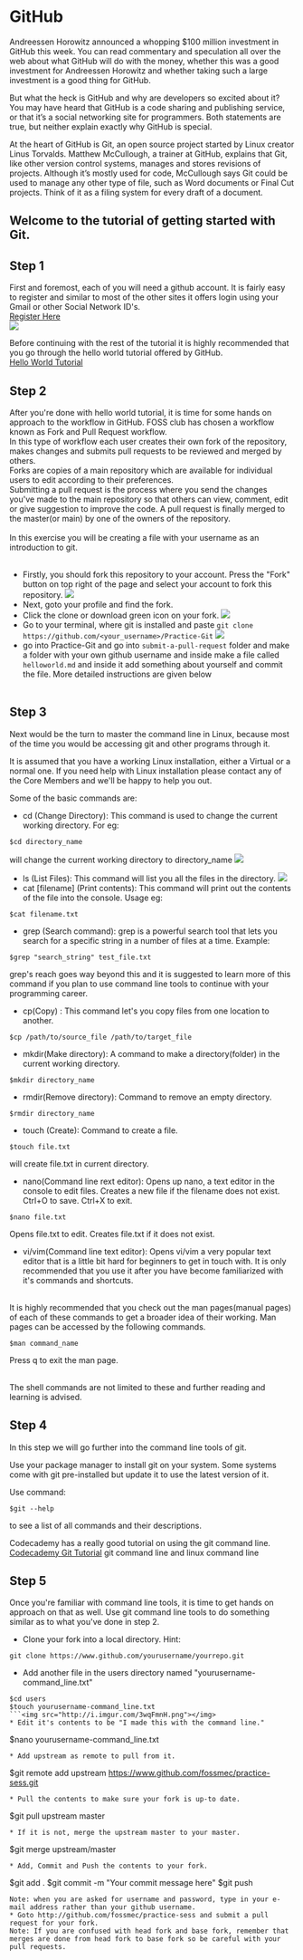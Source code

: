 # GitHub
Andreessen Horowitz announced a whopping $100 million investment in GitHub this week. You can read commentary and speculation all over the web about what GitHub will do with the money, whether this was a good investment for Andreessen Horowitz and whether taking such a large investment is a good thing for GitHub.

But what the heck is GitHub and why are developers so excited about it? You may have heard that GitHub is a code sharing and publishing service, or that it’s a social networking site for programmers. Both statements are true, but neither explain exactly why GitHub is special.

At the heart of GitHub is Git, an open source project started by Linux creator Linus Torvalds. Matthew McCullough, a trainer at GitHub, explains that Git, like other version control systems, manages and stores revisions of projects. Although it’s mostly used for code, McCullough says Git could be used to manage any other type of file, such as Word documents or Final Cut projects. Think of it as a filing system for every draft of a document.

## Welcome to the tutorial of getting started with Git.

## Step 1
First and foremost, each of you will need a github account. It is fairly easy to register and similar to most of the other sites it offers login using your Gmail or other Social Network ID's.<br>
[Register Here](https://www.gihtub.com/join) <br>
<img src="http://i.imgur.com/eeWND4m.png"></img>

Before continuing with the rest of the tutorial it is highly recommended that you go through the hello world tutorial offered by GitHub.<br>
[Hello World Tutorial](https://guides.github.com/activities/hello-world/)


## Step 2
After you're done with hello world tutorial, it is time for some hands on approach to the workflow in GitHub. FOSS club has chosen a workflow known as Fork and Pull Request workflow.<br>
In this type of workflow each user creates their own fork of the repository, makes changes and submits pull requests to be reviewed and merged by others.<br>
Forks are copies of a main repository which are available for individual users to edit according to their preferences.<br>
Submitting a pull request is the process where you send the changes you've made to the main repository so that others can view, comment, edit or give suggestion to improve the code. A pull request is finally merged to the master(or main) by one of the owners of the repository.
<br><br>
In this exercise you will be creating a file with your username as an introduction to git.<br><br>

* Firstly, you should fork this repository to your account. Press the "Fork" button on top right of the page and select your account to fork this repository.
<img src="http://i.imgur.com/Ayvkflu.png"/></img>
* Next, goto your profile and find the fork.
* Click the clone or download green icon on your fork.
<img src="http://i.imgur.com/ywyNYpp.png"></img>
* Go to your terminal, where git is installed and paste `git clone https://github.com/<your_username>/Practice-Git`
<img src="http://i.imgur.com/iIUdqEf.png"></img>
* go into Practice-Git and go into `submit-a-pull-request` folder and make a folder with your own github username and inside make a file called `helloworld.md` and inside it add something about yourself and commit the file. More detailed instructions are given below
<br><br>
## Step 3
Next would be the turn to master the command line in Linux, because most of the time you would be accessing git and other programs through it.

It is assumed that you have a working Linux installation, either a Virtual or a normal one. If you need help with Linux installation please contact any of the Core Members and we'll be happy to help you out.


Some of the basic commands are:
* cd (Change Directory): This command is used to change the current working directory. For eg:
```
$cd directory_name
```
will change the current working directory to directory_name
<img src="http://i.imgur.com/7qvL5V8.png"></img>
* ls (List Files): This command will list you all the files in the directory.
<img src="http://i.imgur.com/e1G841o.png"></img>
* cat [filename] (Print contents): This command will print out the contents of the file into the console. Usage eg:
```
$cat filename.txt
```
* grep (Search command): grep is a powerful search tool that lets you search for a specific string in a number of files at a time. Example:
```
$grep "search_string" test_file.txt
```
grep's reach goes way beyond this and it is suggested to learn more of this command if you plan to use command line tools to continue with your programming career.
* cp(Copy) : This command let's you copy files from one location to another.
```
$cp /path/to/source_file /path/to/target_file
```
* mkdir(Make directory): A command to make a directory(folder) in the current working directory.
```
$mkdir directory_name
```
* rmdir(Remove directory): Command to remove an empty directory.
```
$rmdir directory_name
```
* touch (Create): Command to create a file.
```
$touch file.txt
```
will create file.txt in current directory.
* nano(Command line rext editor): Opens up nano, a text editor in the console to edit files. Creates a new file if the filename does not exist. Ctrl+O to save. Ctrl+X to exit.
```
$nano file.txt
```
Opens file.txt to edit. Creates file.txt if it does not exist.
* vi/vim(Command line text editor): Opens vi/vim a very popular text editor that is a little bit hard for beginners to get in touch with. It is only recommended that you use it after you have become familiarized with it's commands and shortcuts.

<br>
It is highly recommended that you check out the man pages(manual pages) of each of these commands to get a broader idea of their working. Man pages can be accessed by the following commands.<br>

```
$man command_name
```
Press q to exit the man page.

 <br>
 The shell commands are not limited to these and further reading and learning is advised.
<br>

## Step 4
In this step we will go further into the command line tools of git.

Use your package manager to install git on your system. Some systems come with git pre-installed but update it to use the latest version of it.

Use command:
```
$git --help
```
to see a list of all commands and their descriptions.

Codecademy has a really good tutorial on using the git command line.
[Codecademy Git Tutorial](https://www.codecademy.com/learn/learn-git)
git command line and linux command line
## Step 5

Once you're familiar with command line tools, it is time to get hands on approach on that as well.
Use git command line tools to do something similar as to what you've done in step 2.

* Clone your fork into a local directory. Hint:
```
git clone https://www.github.com/yourusername/yourrepo.git
```
* Add another file in the users directory named "yourusername-command_line.txt"
```
$cd users
$touch yourusername-command_line.txt
```<img src="http://i.imgur.com/3wqFmnH.png"></img>
* Edit it's contents to be "I made this with the command line."
```
$nano yourusername-command_line.txt
```<img src="http://i.imgur.com/7zP57QQ.png"></img>
* Add upstream as remote to pull from it.
```
$git remote add upstream https://www.github.com/fossmec/practice-sess.git
```
* Pull the contents to make sure your fork is up-to date.
```
$git pull upstream master
```
* If it is not, merge the upstream master to your master.
```
$git merge upstream/master
```
* Add, Commit and Push the contents to your fork.
```
$git add .
$git commit -m "Your commit message here"
$git push
```
Note: when you are asked for username and password, type in your e-mail address rather than your github username.
* Goto http://github.com/fossmec/practice-sess and submit a pull request for your fork.
Note: If you are confused with head fork and base fork, remember that merges are done from head fork to base fork so be careful with your pull requests.
